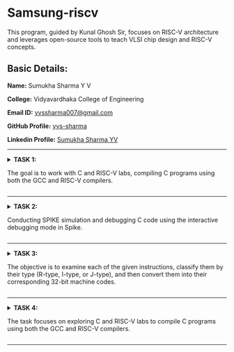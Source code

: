 # Samsung-riscv
This program, guided by Kunal Ghosh Sir, focuses on RISC-V architecture and leverages open-source tools to teach VLSI chip design and RISC-V concepts.

## Basic Details:

**Name:** Sumukha Sharma Y V

**College:** Vidyavardhaka College of Engineering

**Email ID:** yvssharma007@gmail.com

**GitHub Profile:** [yvs-sharma](https://github.com/yvs-sharma)

**Linkedin Profile:** [Sumukha Sharma YV](https://www.linkedin.com/in/sumukha-sharma-yv-71213925a)

----------------------------------------------------------------------------------------------------------------------------

<details>
<summary><b>TASK 1:</b> 
  
The goal is to work with C and RISC-V labs, compiling C programs using both the GCC and RISC-V compilers.</summary>

### C Lab

First, create a file in your preferred directory using a basic editor like Leafpad. Write a program that calculates the sum of numbers from 1 to n, then save and close the editor. Next, compile the file using GCC. After compilation, run the program to view the output.

 C Code to calculate 1 to n numbers
```
#include<stdio.h>
int main()
{
  int i, sum=0, n=90;
  for(i=0;i<=n;++i)
    {
      sum+=i;
    }
  printf("Sum of numbers from 1 to %d is %d\n",n,sum);
  return 0;
}
```

The commands used are
```
gcc sum.c
./a.out

```

![image](https://github.com/user-attachments/assets/1a105a81-3e54-4135-921b-540f58007c90)

### RISC-V lab

It involves viewing the code with the cat command to ensure it’s correct.

```
cat sum.c

```
Next, compile it using the RISC-V GCC compiler.

```
riscv64-unknown-elf-gcc -O1 -mabi=lp64 -march=rv64i -o sum.o sum.c
riscv64-unknown-elf-gcc -Ofast -mabi=lp64 -march=rv64i -o sum.o sum.c
```
![image](https://github.com/user-attachments/assets/732013ca-7b48-4408-ac36-01ef83bfc12b)

After compiling, use

```
riscv64-unknown-elf-objdump -d sum.o

```
to disassemble the code and examine its assembly language version. This provides a closer look at how the program works at the hardware level.

The Assembly language code is displayed.

Using O1
![image](https://github.com/user-attachments/assets/955d5f39-b1ea-4c34-9027-b7aa30410faa)

Using Ofast
![image](https://github.com/user-attachments/assets/4efc08b1-1f7f-4752-87dd-4f852f58bef6)

GCC optimization levels help enhance code performance and reduce size to different extents.

-O0: No optimization is applied, making it ideal for debugging.

-O1: Introduces basic optimizations, improving speed and reducing size without significantly increasing compilation time, offering a good balance.

-Ofast: Focuses purely on speed, disregarding strict standard compliance. It's great for performance-intensive tasks but requires careful testing to prevent unexpected behavior.

Since higher optimization levels can make debugging harder or impact precision in sensitive calculations, thorough testing is essential.

### Description of the commands used while execution:

**C Lab**

-leafpad – A simple and lightweight text editor for Linux.

-gcc – Compiles the program to create an executable file.

./a.out – Executes the compiled program.

cd – Switches the working directory in the command-line interface.

**RISC-V Lab**

-march=rv64i – Defines the target architecture for RISC-V, where rv64i represents a 64-bit processor with a base integer instruction set.

-O1 – Enables basic GCC optimizations that enhance performance without greatly increasing compilation time.

-mabi=lp64 – Specifies the Application Binary Interface (ABI) for RISC-V, using 64-bit long integers and pointers.

-Ofast – A high-performance optimization flag in GCC that prioritizes speed over strict standard compliance.

riscv-objdump – A tool that disassembles RISC-V binaries, aiding in debugging and understanding compiled code.

</details>

----------------------------------------------------------------------------------------------------------------------------

<details>
<summary><b>TASK 2:</b> 
  
Conducting SPIKE simulation and debugging C code using the interactive debugging mode in Spike.</summary>

First, create a file in the selected directory using a basic editor like Leafpad. Write the program to swap two numbers, then save and close the editor.

 C Code to swap 2 numbers
```
#include<stdio.h>
void main()
{
int a=10, b=5, temp;
printf("Numbers before swap: A=%d and B=%d\n",a,b);
temp=a;
a=b;
b=temp;
printf("Numbers after swap: A=%d and B=%d\n",a,b);
}
```

The code should be compiled and simulated using both the GCC and RISC-V compilers, ensuring that the same output is displayed on the terminal for both.

The commands used are :

For gcc , 
```
gcc swap.c
./a.out

```

For riscv compiler , 
```
spike pk swap.o
```

![image](https://github.com/user-attachments/assets/1a105a81-3e54-4135-921b-540f58007c90)

Object dump using O1 and Ofast

![image](https://github.com/user-attachments/assets/732013ca-7b48-4408-ac36-01ef83bfc12b)

Using Ofast

![image](https://github.com/user-attachments/assets/955d5f39-b1ea-4c34-9027-b7aa30410faa)

Using O1

Debug:

1. To open the object dump , 
```
riscv64-unknown-elf-objdump -d swap.o | less
```

2. To debug ,
 ```
   spike -d pk swap.o
 ```
![image](https://github.com/user-attachments/assets/4efc08b1-1f7f-4752-87dd-4f852f58bef6)


### Description of the commands used while execution:

- **spike**: This is a simulator for the RISC-V Instruction Set Architecture (ISA), commonly used to simulate and test RISC-V programs. It emulates a RISC-V processor, allowing programs to run in a controlled setting.  
- **-d**: This flag activates debug mode, enabling step-by-step execution of the program. It allows you to inspect registers, memory, and other details, which is helpful for identifying issues and analyzing program behavior.  
- **pk**: Stands for proxy kernel, which serves as a lightweight operating system for RISC-V. It manages system calls and aids in running programs within the simulated environment.

### Description of assembly level instructions:  

- **addi (Add Immediate)**
  
  Format: `addi rd, rs1, imm`
  
  Adds an immediate value (imm) to the value in register `rs1` and stores the result in register `rd`.
  

- **sd (Store Doubleword)**
  
  Format: `sd rs2, offset(rs1)`
   
  Stores a 64-bit value from register `rs2` into memory at the address calculated by `offset + rs1`.

- **lui (Load Upper Immediate)**
  
  Format: `lui rd, imm`

  Shifts the immediate value (imm) left by 12 bits and stores it in the upper portion of the destination register `rd`.

- **li (Load Immediate)**
  
  Format: `li rd, imm`
  
  Loads an immediate value (imm) directly into register `rd`.
</details>

----------------------------------------------------------------------------------------------------------------------------

<details>
<summary><b>TASK 3:</b> 
  
The objective is to examine each of the given instructions, classify them by their type (R-type, I-type, or J-type), and then convert them into their corresponding 32-bit machine codes.</summary>

### What is RISC-V?

RISC-V is an open-source instruction set architecture (ISA) that allows developers to create processors tailored to specific needs, without any licensing costs. Built on reduced instruction set computer (RISC) principles, it represents the fifth generation of processors based on this concept. As an open and free alternative, RISC-V provides flexibility and easy access for developers.

### Instruction Formats in RISC-V :

The instruction format of a processor determines how machine language instructions are organized for execution. In RISC-V, instructions are made up of fields that indicate where the data is located and what operations should be performed. RISC-V has six primary instruction formats:

  1. R-format
  2. I-format
  3. S-format
  4. B-format
  5. U-format
  6. J-format

Each format serves specific purposes in the processor's operation.

![image](https://github.com/user-attachments/assets/71043fcb-ff93-4b61-8b8b-4b56f55e2414)

1. **R-type Instruction**:
 
This format is used for operations that involve registers rather than memory. It is mainly used for arithmetic and logical operations.  

The 32-bit instruction is divided into six fields:
![image](https://github.com/user-attachments/assets/6f289d8a-2533-4459-90ed-c4d0f234a4a9)

1. **Opcode (7 bits)**: Specifies the instruction format and the operation to be performed.  

2. **rd (5 bits)**: Represents the destination register where the result of the operation will be stored.  

3. **func3 (3 bits)**: Determines the specific arithmetic or logical operation to be carried out.  

4. **rs1 (5 bits)**: The first source register that holds the input data for the operation.  

5. **rs2 (5 bits)**: The second source register used alongside `rs1` for the computation.  

6. **func7 (7 bits)**: Provides additional details about the operation, similar to `func3`.  

These fields work together to execute arithmetic and logical instructions using registers in the RISC-V architecture.

Example : add A,B,C

32-bit Instruction: 0000000 00011 00010 000 00001 0110011


2. **I-type Instruction**:

The "I" in I-type stands for Immediate, indicating that the operations use both registers and an immediate (constant) value, rather than memory locations. This instruction type is mainly used for immediate and load operations.

The 32-bit instruction is divided into five fields:

1. **Opcode (7 bits)**: Specifies the operation to be performed and the instruction format.  

2. **rd (5 bits)**: Represents the destination register where the result of the operation is stored.  

3. **func3 (3 bits)**: Determines the specific operation to be carried out, such as arithmetic or logical operations.  

4. **rs1 (5 bits)**: The source register containing one of the operands for the operation.  

5. **imm (12 bits)**: The immediate value, which is a constant used in the operation.

These fields together enable operations that involve both registers and immediate values in RISC-V.

![image](https://github.com/user-attachments/assets/572d92bc-8931-4bbc-a4de-4bcee6be5020)

Example : addi A,B,15

32-bit Instruction: 000000000101 00010 000 00001 0010011


3. **S-type Instruction**:
   
   The "S" stands for Store, indicating that this instruction type is used to store the value from a register into memory. It is primarily used for store operations.

The 32-bit instruction is divided into six fields:
![image](https://github.com/user-attachments/assets/6f658175-7621-414b-93a7-3043495603c3)

1. **Opcode (7 bits)**: Specifies the instruction format and the operation to be performed.  

2. **imm[11:5] (7 bits)**: The upper 7 bits of a 12-bit signed immediate value, located in bits [31:25] of the instruction.  

3. **rs2 (5 bits)**: The source register containing the value to be stored in memory.  

4. **rs1 (5 bits)**: The base register used to calculate the memory address.  

5. **func3 (3 bits)**: Specifies the width and type of the store operation (e.g., word, half-word, or byte).  

6. **imm[4:0] (5 bits)**: The lower 5 bits of the 12-bit signed immediate value, located in bits [11:7] of the instruction.  

Key Features of S-type:
- S-type instructions do not have an `rd` field because they do not store values in registers.
- The value to be stored is found in the `rs2` field, while the address is calculated using `rs1` and the immediate field.

Example: sw x1, 6(x2)  

32-bit Instruction: 0000000 00001 00010 010 01000 0100011


4. **B-type Instruction**:

   The "B" stands for Branching, indicating that this instruction is used for conditional branching based on certain conditions.

The 32-bit instruction is divided into eight fields:
![image](https://github.com/user-attachments/assets/8003f573-890a-4b4f-910b-16459a1e7c9b)

1. **Opcode (7 bits)**: Specifies the instruction format and the operation to be performed.  

2. **imm[12] (1 bit)**: The most significant bit of a 12-bit signed immediate, located in bit [31] of the instruction.  

3. **imm[10:5] (6 bits)**: The next 6 bits of the signed immediate, located in bits [25:30] of the instruction.  

4. **imm[4:1] (4 bits)**: The next 4 bits of the signed immediate, located in bits [11:8] of the instruction.  

5. **imm[11] (1 bit)**: The second most significant bit of the signed immediate, located in bit [7] of the instruction.  

6. **rs1 (5 bits)**: The first source register used in conditional operations.  

7. **rs2 (5 bits)**: The second source register used in conditional operations.  

8. **func3 (3 bits)**: Specifies the condition for branching (e.g., equal, not equal, less than).  

### Branching Logic:  
- If the condition specified by `func3` is true, the Program Counter (PC) is updated by adding the immediate value to the current PC.  
- If the condition is false, the PC is updated by adding 4 bytes to the current PC, moving to the next instruction.  

Word Alignment:  
- RV32 instructions are word-aligned, meaning the address must always be a multiple of 4 bytes.

Example: beq x1, x2, 16 

32-bit Instruction: 0000000 00001 00010 000 00010 1100011


5. **U-type Instruction**:

   In the RV32 architecture, each U-type instruction is 32 bits long. The "U" stands for Upper Immediate, as these instructions are used to transfer an immediate value into the upper portion of the destination register. They are mainly used for loading large constants into registers.

The 32-bit instruction is divided into three fields:
![image](https://github.com/user-attachments/assets/4eaa9a7d-3ca8-4b32-a017-b28c7b8c9efe)

1. **Opcode (7 bits)**: Specifies the instruction format and the operation to be performed.  

2. **rd (5 bits)**: The destination register where the immediate value is transferred.  

3. **Immediate (20 bits)**: A 20-bit immediate value that is placed in the upper portion of the destination register.  

Key Instructions in U-type:

- **LUI (Load Upper Immediate)**: Loads a 20-bit immediate value into the upper portion of the destination register.  

- **AUIPC (Add Upper Immediate to PC)**: Adds a 20-bit immediate value to the current Program Counter (PC) and stores the result in the destination register.

Example: lui x1, 0x12345  

32-bit Instruction: 00010010001101000101 00001 0110111


6. **J-type Instruction**:

   The "J" stands for Jump, indicating that this instruction format is used for jump-type operations, typically for branching to a specific memory location. J-type instructions are mainly used for implementing jumps and loops, allowing the program to branch to desired memory locations.

The 32-bit instruction is divided into six fields:
![image](https://github.com/user-attachments/assets/e0add552-671b-4240-bb4a-cebe14c59a1a)

1. **Opcode (7 bits)**: Specifies the instruction format and the operation to be performed.  

2. **rd (5 bits)**: The destination register used to store the return address in jump operations.  

3. **Immediate (20 bits)**: A 20-bit signed immediate value that represents the offset for the jump.  

Key Instruction in J-type:
- **JAL (Jump and Link)**: This instruction performs a jump to the target address specified by the immediate value and stores the return address (the next instruction's address) in the destination register (`rd`).

Example: jal x1, 2048 

32-bit Instruction: 000000000010 0000000000 00001 1101111
</details>

----------------------------------------------------------------------------------------------------------------------------

<details>
<summary><b>TASK 4:</b> 
  
The task focuses on exploring C and RISC-V labs to compile C programs using both the GCC and RISC-V compilers.</summary>

### C Lab

We start by creating a file in the chosen directory using a simple editor like Leafpad. After writing the program to calculate the sum of numbers from 1 to n, save the file, close the editor, and compile it using GCC. Once compiled, you can run the program to see the output.

 C Code to calculate 1 to n numbers
```
#include<stdio.h>
int main()
{
  int i, sum=0, n=90;
  for(i=0;i<=n;++i)
    {
      sum+=i;
    }
  printf("Sum of numbers from 1 to %d is %d\n",n,sum);
  return 0;
}
```

The commands used are
```
gcc sum.c
./a.out

```

![image](https://github.com/user-attachments/assets/1a105a81-3e54-4135-921b-540f58007c90)

### RISC-V lab

It involves viewing the code with the cat command to ensure it’s correct.

```
cat sum.c

```
Next, compile it using the RISC-V GCC compiler.

```
riscv64-unknown-elf-gcc -O1 -mabi=lp64 -march=rv64i -o sum.o sum.c
riscv64-unknown-elf-gcc -Ofast -mabi=lp64 -march=rv64i -o sum.o sum.c
```
![image](https://github.com/user-attachments/assets/732013ca-7b48-4408-ac36-01ef83bfc12b)

After compiling, use

```
riscv64-unknown-elf-objdump -d sum.o

```
to disassemble the code and examine its assembly language version. This provides a closer look at how the program works at the hardware level.

The Assembly language code is displayed.

Using O1
![image](https://github.com/user-attachments/assets/955d5f39-b1ea-4c34-9027-b7aa30410faa)

Using Ofast
![image](https://github.com/user-attachments/assets/4efc08b1-1f7f-4752-87dd-4f852f58bef6)

Optimization levels in GCC improve code performance and size to varying degrees. -O0 applies no optimization, suitable for debugging. -O1 offers basic optimizations, making code faster and smaller without significantly increasing compilation time, striking a balance between performance and simplicity. -Ofast prioritizes speed over strict compliance with standards, ideal for performance-critical tasks but requires thorough testing to avoid unexpected issues. Testing is crucial, as higher optimizations may complicate debugging or affect precision in critical calculations.

### Description of the commands used while execution:

**C lab**

1. cd: Changes the current working directory in a command-line interface.
2. leafpad: A simple and lightweight graphical text editor for Linux systems.
3. gcc: Performs the compilation step to build a program.
4. ./a.out: It will execute the file that was created with the compile.

**RISC-V lab**

1. -mabi=lp64: Specifies the ABI (Application Binary Interface) for RISC-V, indicating the use of the LP64 model, which uses 64-bit long integers and pointers.
2. -march=rv64i: Specifies the target architecture for RISC-V. rv64i indicates a 64-bit RISC-V processor using the base integer instruction set (I).
3. riscv-objdump: A tool that displays assembly instructions from a compiled RISC-V binary file. It helps in debugging and understanding compiled code.
4. -Ofast: An aggressive optimization level in GCC that prioritizes performance over strict standards compliance. It enables high-speed optimizations, but some may deviate from strict IEEE or ISO standards.
5. -O1: Enables basic optimizations in GCC that improve performance without significantly increasing compilation time.
</details>

----------------------------------------------------------------------------------------------------------------------------




